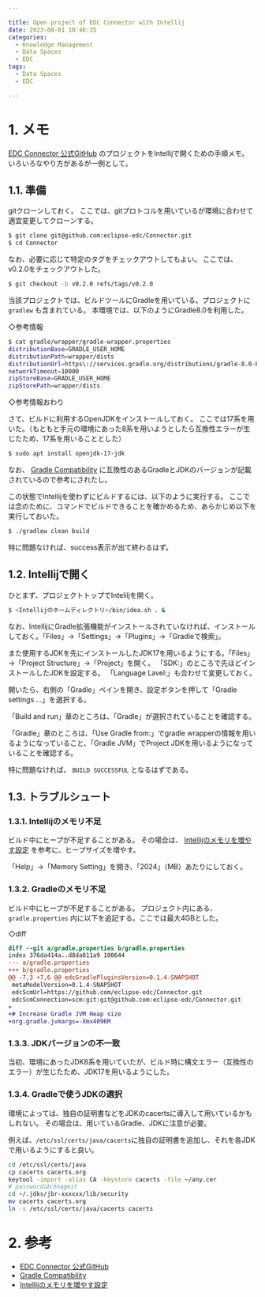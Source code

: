 ```yaml
---

title: Open project of EDC Connector with Intellij
date: 2023-08-01 10:46:35
categories:
  - Knowledge Management
  - Data Spaces
  - EDC
tags:
  - Data Spaces
  - EDC

---
```



# 1. メモ

[EDC Connector 公式GitHub] のプロジェクトをIntellijで開くための手順メモ。
いろいろなやり方があるが一例として。

## 1.1. 準備

gitクローンしておく。
ここでは、gitプロトコルを用いているが環境に合わせて適宜変更してクローンする。

```bash
$ git clone git@github.com:eclipse-edc/Connector.git
$ cd Connector
```

なお、必要に応じて特定のタグをチェックアウトしてもよい。
ここでは、v0.2.0をチェックアウトした。

```bash
$ git checkout -b v0.2.0 refs/tags/v0.2.0
```

当該プロジェクトでは、ビルドツールにGradleを用いている。プロジェクトに `gradlew` も含まれている。
本環境では、以下のようにGradle8.0を利用した。

◇参考情報

```bash
$ cat gradle/wrapper/gradle-wrapper.properties
distributionBase=GRADLE_USER_HOME
distributionPath=wrapper/dists
distributionUrl=https\://services.gradle.org/distributions/gradle-8.0-bin.zip
networkTimeout=10000
zipStoreBase=GRADLE_USER_HOME
zipStorePath=wrapper/dists
```

◇参考情報おわり

さて、ビルドに利用するOpenJDKをインストールしておく。
ここでは17系を用いた。（もともと手元の環境にあった8系を用いようとしたら互換性エラーが生じたため、17系を用いることとした）

```bash
$ sudo apt install openjdk-17-jdk
```

なお、 [Gradle Compatibility] に互換性のあるGradleとJDKのバージョンが記載されているので参考にされたし。

この状態でIntellijを使わずにビルドするには、以下のように実行する。
ここでは念のために、コマンドでビルドできることを確かめるため、あらかじめ以下を実行しておいた。

```bash
$ ./gradlew clean build
```

特に問題なければ、success表示が出て終わるはず。

## 1.2. Intellijで開く

ひとまず、プロジェクトトップでInteliljを開く。

```bash
$ <Intellijのホームディレクトリ>/bin/idea.sh . &
```

なお、IntellijにGradle拡張機能がインストールされていなければ、インストールしておく。「Files」→「Settings」→「Plugins」→「Gradleで検索」。

また使用するJDKを先にインストールしたJDK17を用いるようにする。「Files」→「Project Structure」→「Project」を開く。
「SDK:」のところで先ほどインストールしたJDKを設定する。
「Language Lavel:」も合わせて変更しておく。

開いたら、右側の「Gradle」ペインを開き、設定ボタンを押して「Gradle settings ...」を選択する。

「Build and run」章のところは、「Gradle」が選択されていることを確認する。

「Gradle」章のところは、「Use Gradle from:」でgradle wrapperの情報を用いるようになっていること、「Gradle JVM」でProject JDKを用いるようになっていることを確認する。

特に問題なければ、 `BUILD SUCCESSFUL` となるはずである。

## 1.3. トラブルシュート

### 1.3.1. Intellijのメモリ不足

ビルド中にヒープが不足することがある。
その場合は、 [Intellijのメモリを増やす設定] を参考に、ヒープサイズを増やす。

「Help」→「Memory Setting」を開き、「2024」（MB）あたりにしておく。

### 1.3.2. Gradleのメモリ不足

ビルド中にヒープが不足することがある。
プロジェクト内にある、 `gradle.properties` 内に以下を追記する。ここでは最大4GBとした。

◇diff
```diff
diff --git a/gradle.properties b/gradle.properties
index 376da414a..d8da811a9 100644
--- a/gradle.properties
+++ b/gradle.properties
@@ -7,3 +7,6 @@ edcGradlePluginsVersion=0.1.4-SNAPSHOT
 metaModelVersion=0.1.4-SNAPSHOT
 edcScmUrl=https://github.com/eclipse-edc/Connector.git
 edcScmConnection=scm:git:git@github.com:eclipse-edc/Connector.git
+
+# Increase Gradle JVM Heap size
+org.gradle.jvmargs=-Xmx4096M
```

### 1.3.3. JDKバージョンの不一致

当初、環境にあったJDK8系を用いていたが、ビルド時に構文エラー（互換性のエラー）が生じたため、JDK17を用いるようにした。

### 1.3.4. Gradleで使うJDKの選択

環境によっては、独自の証明書などをJDKのcacertsに導入して用いているかもしれない。
その場合は、用いているGradle、JDKに注意が必要。

例えば、`/etc/ssl/certs/java/cacerts`に独自の証明書を追加し、それを各JDKで用いるようにすると良い。

```bash
cd /etc/ssl/certs/java
cp cacerts cacerts.org
keytool -import -alias CA -keystore cacerts -file ~/any.cer
# passwordはchnageit
cd ~/.jdks/jbr-xxxxxx/lib/security
mv cacerts cacerts.org
ln -s /etc/ssl/certs/java/cacerts cacerts
```

# 2. 参考

* [EDC Connector 公式GitHub]
* [Gradle Compatibility]
* [Intellijのメモリを増やす設定]

[EDC Connector 公式GitHub]: https://github.com/eclipse-edc/Connector
[Gradle Compatibility]: https://docs.gradle.org/current/userguide/compatibility.html
[Intellijのメモリを増やす設定]: https://www.jetbrains.com/help/idea/increasing-memory-heap.html


<!-- vim: set et tw=0 ts=2 sw=2: -->
